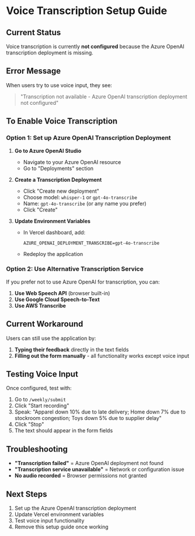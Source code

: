 # Voice Transcription Setup Guide

## Current Status
Voice transcription is currently **not configured** because the Azure OpenAI transcription deployment is missing.

## Error Message
When users try to use voice input, they see:
> "Transcription not available - Azure OpenAI transcription deployment not configured"

## To Enable Voice Transcription

### Option 1: Set up Azure OpenAI Transcription Deployment

1. **Go to Azure OpenAI Studio**
   - Navigate to your Azure OpenAI resource
   - Go to "Deployments" section

2. **Create a Transcription Deployment**
   - Click "Create new deployment"
   - Choose model: `whisper-1` or `gpt-4o-transcribe`
   - Name: `gpt-4o-transcribe` (or any name you prefer)
   - Click "Create"

3. **Update Environment Variables**
   - In Vercel dashboard, add:
     ```
     AZURE_OPENAI_DEPLOYMENT_TRANSCRIBE=gpt-4o-transcribe
     ```
   - Redeploy the application

### Option 2: Use Alternative Transcription Service

If you prefer not to use Azure OpenAI for transcription, you can:

1. **Use Web Speech API** (browser built-in)
2. **Use Google Cloud Speech-to-Text**
3. **Use AWS Transcribe**

## Current Workaround

Users can still use the application by:
1. **Typing their feedback** directly in the text fields
2. **Filling out the form manually** - all functionality works except voice input

## Testing Voice Input

Once configured, test with:
1. Go to `/weekly/submit`
2. Click "Start recording"
3. Speak: "Apparel down 10% due to late delivery; Home down 7% due to stockroom congestion; Toys down 5% due to supplier delay"
4. Click "Stop"
5. The text should appear in the form fields

## Troubleshooting

- **"Transcription failed"** = Azure OpenAI deployment not found
- **"Transcription service unavailable"** = Network or configuration issue
- **No audio recorded** = Browser permissions not granted

## Next Steps

1. Set up the Azure OpenAI transcription deployment
2. Update Vercel environment variables
3. Test voice input functionality
4. Remove this setup guide once working
